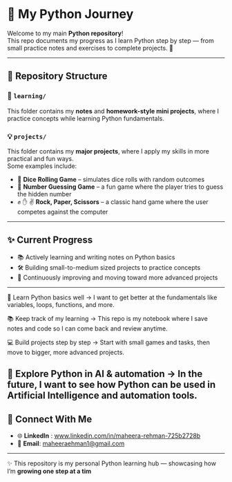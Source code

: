 # 🐍 My Python Journey  

Welcome to my main **Python repository**!  
This repo documents my progress as I learn Python step by step — from small practice notes and exercises to complete projects. 🚀  

---

## 📂 Repository Structure  

### 📘 `learning/`  
This folder contains my **notes** and **homework-style mini projects**, where I practice concepts while learning Python fundamentals.  

### 💡 `projects/`  
This folder contains my **major projects**, where I apply my skills in more practical and fun ways.  
Some examples include:  
- 🎲 **Dice Rolling Game** – simulates dice rolls with random outcomes  
- 🔢 **Number Guessing Game** – a fun game where the player tries to guess the hidden number  
- ✊ ✋ ✌️ **Rock, Paper, Scissors** – a classic hand game where the user competes against the computer  

---

## ✨ Current Progress  
- 📚 Actively learning and writing notes on Python basics  
- 🛠️ Building small-to-medium sized projects to practice concepts  
- 🚀 Continuously improving and moving toward more advanced projects  

---
📝 Learn Python basics well → I want to get better at the fundamentals like variables, loops, functions, and more.

📚 Keep track of my learning → This repo is my notebook where I save notes and code so I can come back and review anytime.

💻 Build projects step by step → Start with small games and tasks, then move to bigger, more advanced projects.

🤖 Explore Python in AI & automation → In the future, I want to see how Python can be used in Artificial Intelligence and automation tools.
---

## 🤝 Connect With Me  
- 🌐 **LinkedIn** : www.linkedin.com/in/maheera-rehman-725b2728b  
- 📧 **Email**: maheeraehman1@gmail.com

---

✨ This repository is my personal Python learning hub — showcasing how I’m **growing one step at a tim**
